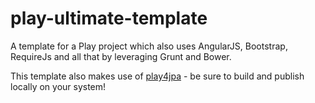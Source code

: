 play-ultimate-template
======================

A template for a Play project which also uses AngularJS, Bootstrap, RequireJs and all that by leveraging Grunt and Bower.

This template also makes use of [play4jpa](https://github.com/rose-m/play4jpa) - be sure to build and publish locally on your system!